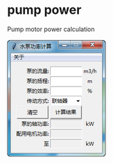 # pump power
Pump motor power calculation<br>  
![screenshot](https://github.com/haozcq/pump-power/blob/master/img/screenshot.png)